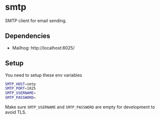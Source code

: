 # smtp
SMTP client for email sending.

## Dependencies

* Mailhog: http://localhost:8025/

## Setup

You need to setup these env variables

```sh
SMTP_HOST=smtp
SMTP_PORT=1025
SMTP_USERNAME=
SMTP_PASSWORD=
```

Make sure `SMTP_USERNAME` and `SMTP_PASSWORD` are empty for development to avoid TLS.
